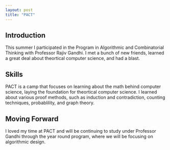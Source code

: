 ```yaml
---
layout: post
title: "PACT"
---
```


## Introduction

This summer I participated in the Program in Algorithmic and Combinatorial Thinking with Professor Rajiv Gandhi. I met a bunch of new friends, learned a great deal about theortical computer science, and had a blast.

## Skills

PACT is a camp that focuses on learning about the math behind computer science, laying the foundation for theortical computer science. I learned about various proof methods, such as induction and contradiction, counting techniques, probablility, and graph theory.

## Moving Forward

I loved my time at PACT and will be continuing to study under Professor Gandhi through the year round program, where we will be focusing on algorithmic design.
